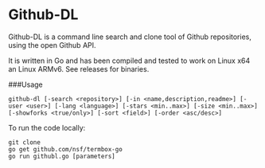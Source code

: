 Github-DL
==========

Github-DL is a command line search and clone tool of Github repositories, using the open Github API.

It is written in Go and has been compiled and tested to work on Linux x64 an Linux ARMv6. See releases for binaries.

###Usage

```shell
github-dl [-search <repository>] [-in <name,description,readme>] [-user <user>] [-lang <language>] [-stars <min..max>] [-size <min..max>] [-showforks <true/only>] [-sort <field>] [-order <asc/desc>]
```

To run the code locally:

```shell
git clone
go get github.com/nsf/termbox-go
go run githubl.go [parameters]
```